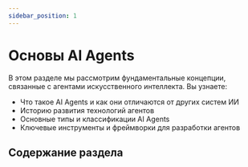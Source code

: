 ```yaml
---
sidebar_position: 1
---
```


# Основы AI Agents

В этом разделе мы рассмотрим фундаментальные концепции, связанные с агентами искусственного интеллекта. Вы узнаете:

- Что такое AI Agents и как они отличаются от других систем ИИ
- Историю развития технологий агентов
- Основные типы и классификации AI Agents
- Ключевые инструменты и фреймворки для разработки агентов

## Содержание раздела
